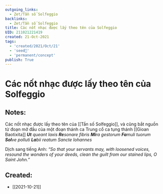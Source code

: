 ```yaml
---
outgoing_links:
  - Zet/Tần số Solfeggio
backlinks:
  - Zet/Tần số Solfeggio
title: Các nốt nhạc được lấy theo tên của Solfeggio
UID: 211021221419
created: 21-Oct-2021
tags:
  - 'created/2021/Oct/21'
  - 'seed🥜'
  - 'permanent/concept'
publish: True
---
```

# Các nốt nhạc được lấy theo tên của Solfeggio

## Notes:
Các nốt nhạc được lấy theo tên của [[Tần số Solfeggio]], và cũng bắt nguồn từ đoạn mở đầu của một đoạn thánh ca Trung cổ ca tụng thánh [[Gioan Baotixita]]
_**Ut** queant laxis **Re**sonare fibris_
_**Mi**ra gestorum **Fa**muli tuorum_
_**Sol**ve polluti **La**bii reatum_
_Sancte Iohannes_

Dịch sang tiếng Anh:
_“So that your servants may, with loosened voices, resound the wonders of your deeds, clean the guilt from our stained lips, O Saint John.”_


## Created:
- [[2021-10-21]]
